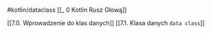 #kotlin/dataclass 
[[_ 0 Kotlin Rusz Głową]]




[[7.0. Wprowadzenie do  klas danych]]
[[7.1. Klasa danych `data class`]]











